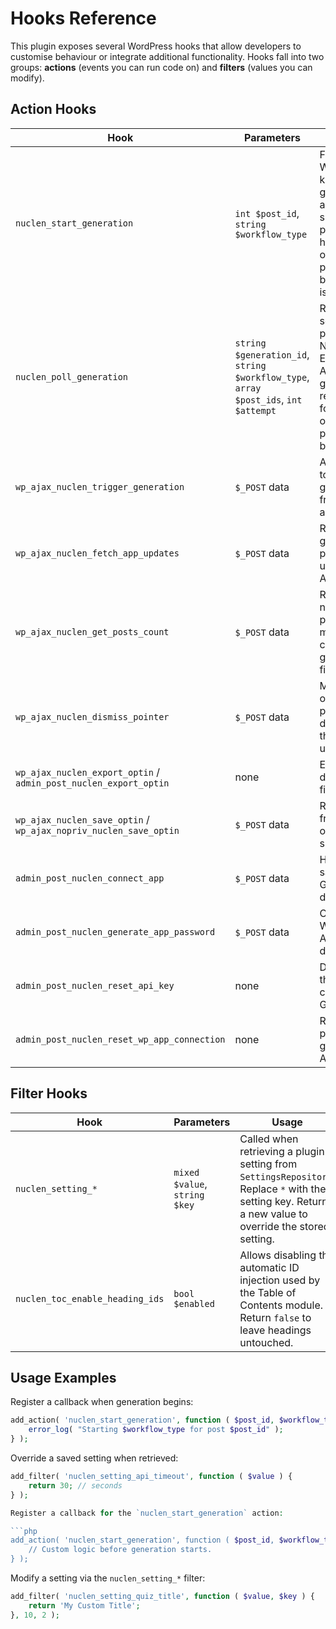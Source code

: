 # Hooks Reference

This plugin exposes several WordPress hooks that allow developers to
customise behaviour or integrate additional functionality. Hooks fall
into two groups: **actions** (events you can run code on) and
**filters** (values you can modify).

## Action Hooks

| Hook | Parameters | Usage |
| --- | --- | --- |
| `nuclen_start_generation` | `int $post_id`, `string $workflow_type` | Fired by WP‑Cron to kick off generation of a quiz or summary for a post. You can hook in to log or modify the process before content is generated. |
| `nuclen_poll_generation` | `string $generation_id`, `string $workflow_type`, `array $post_ids`, `int $attempt` | Runs on a schedule to poll the Nuclear Engagement API for generation results. Useful for monitoring or altering the polling behaviour. |
| `wp_ajax_nuclen_trigger_generation` | `$_POST` data | AJAX endpoint to start manual generation from the admin. |
| `wp_ajax_nuclen_fetch_app_updates` | `$_POST` data | Retrieves generation progress updates via AJAX. |
| `wp_ajax_nuclen_get_posts_count` | `$_POST` data | Returns the number of posts that match the current bulk generate filters. |
| `wp_ajax_nuclen_dismiss_pointer` | `$_POST` data | Marks an onboarding pointer as dismissed for the current user. |
| `wp_ajax_nuclen_export_optin` / `admin_post_nuclen_export_optin` | none | Exports opt‑in data to a CSV file. |
| `wp_ajax_nuclen_save_optin` / `wp_ajax_nopriv_nuclen_save_optin` | `$_POST` data | Records a front‑end opt‑in submission. |
| `admin_post_nuclen_connect_app` | `$_POST` data | Handles saving the Gold Code during setup. |
| `admin_post_nuclen_generate_app_password` | `$_POST` data | Creates the WordPress App Password during setup. |
| `admin_post_nuclen_reset_api_key` | none | Disconnects the site by clearing the Gold Code. |
| `admin_post_nuclen_reset_wp_app_connection` | none | Revokes the previously generated App Password. |

## Filter Hooks

| Hook | Parameters | Usage |
| --- | --- | --- |
| `nuclen_setting_*` | `mixed $value`, `string $key` | Called when retrieving a plugin setting from `SettingsRepository`. Replace `*` with the setting key. Return a new value to override the stored setting. |
| `nuclen_toc_enable_heading_ids` | `bool $enabled` | Allows disabling the automatic ID injection used by the Table of Contents module. Return `false` to leave headings untouched. |

## Usage Examples

Register a callback when generation begins:

```php
add_action( 'nuclen_start_generation', function ( $post_id, $workflow_type ) {
    error_log( "Starting $workflow_type for post $post_id" );
} );
```

Override a saved setting when retrieved:

```php
add_filter( 'nuclen_setting_api_timeout', function ( $value ) {
    return 30; // seconds
} );

Register a callback for the `nuclen_start_generation` action:

```php
add_action( 'nuclen_start_generation', function ( $post_id, $workflow_type ) {
    // Custom logic before generation starts.
} );
```

Modify a setting via the `nuclen_setting_*` filter:

```php
add_filter( 'nuclen_setting_quiz_title', function ( $value, $key ) {
    return 'My Custom Title';
}, 10, 2 );
```

